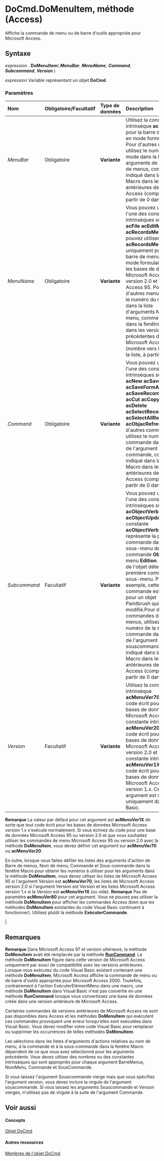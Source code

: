 
# DoCmd.DoMenuItem, méthode (Access)

Affiche la commande de menu ou de barre d'outils appropriée pour Microsoft Access.
 


## Syntaxe

*expression* . **DoMenuItem**( ***MenuBar***, ***MenuName***, ***Command***, ***Subcommand***, ***Version*** )
 

 
*expression* Variable représentant un objet **DoCmd**.
 

 

### Paramètres



|**Nom**|**Obligatoire/Facultatif**|**Type de données**|**Description**|
|:-----|:-----|:-----|:-----|
| _MenuBar_|Obligatoire|**Variante**|Utilisez la constante intrinsèque  **acFormBar** pour la barre de menus en mode formulaire. Pour d'autres modes, utilisez le numéro du mode dans la liste des arguments de la barre de menus, comme indiqué dans la fenêtre Macro dans les versions antérieures de Microsoft Access (comptez à partir de 0 dans la liste).|
| _MenuName_|Obligatoire|**Variante**|Vous pouvez utiliser l'une des constantes intrinsèques suivantes. **acFile** **acEditMenu** **acRecordsMenu**Vous pouvez utiliser  **acRecordsMenu** uniquement pour la barre de menus en mode formulaire dans les bases de données Microsoft Access version 2.0 et Microsoft Access 95. Pour d'autres menus, utilisez le numéro du menu dans la liste d'arguments Nom menu, comme indiqué dans la fenêtre Macro dans les versions précédentes de Microsoft Access (nombre vers le bas de la liste, à partir de 0).|
| _Command_|Obligatoire|**Variante**|Vous pouvez utiliser l'une des constantes intrinsèques suivantes. **acNew** **acSaveForm** **acSaveFormAs** **acSaveRecord** **acUndo** **acCut** **acCopy** **acPaste** **acDelete** **acSelectRecord** **acSelectAllRecords** **acObjacRefreshect**Pour d'autres commandes, utilisez le numéro de la commande dans la liste de l'argument commande, comme indiqué dans la fenêtre Macro dans les versions antérieures de Microsoft Access (comptez à partir de 0 dans la liste).|
| _Subcommand_|Facultatif|**Variante**|Vous pouvez utiliser l'une des constantes intrinsèques suivantes. **acObjectVerb** **acObjectUpdate**La constante  **acObjectVerb** représente la première commande dans le sous-menu de la commande **Objet** du menu **Edition**. Le type de l'objet détermine la première commande du sous-menu. Par exemple, cette commande est Edition pour un objet Paintbrush qui peut être modifié.Pour d'autres commandes de sous-menus, utilisez le numéro de la sous-commande dans la liste de l'argument souscommande, comme indiqué dans la fenêtre Macro dans les versions antérieures de Microsoft Access (comptez à partir de 0 dans la liste).|
| _Version_|Facultatif|**Variante**|Utilisez la constante intrinsèque  **acMenuVer70** pour le code écrit pour les bases de données Microsoft Access 95, la constante intrinsèque **acMenuVer20** pour le code écrit pour les bases de données Microsoft Access version 2.0 et la constante intrinsèque **acMenuVer1X** pour le code écrit pour les bases de données Microsoft Access version 1.x. Cet argument est disponible uniquement dans Visual Basic.
 **Remarque**   La valeur par défaut pour cet argument est **acMenuVer1X** de sorte que tout code écrit pour les bases de données Microsoft Access version 1.x s'exécute normalement. Si vous écrivez du code pour une base de données Microsoft Access 95 ou version 2.0 et que vous souhaitez utiliser les commandes de menu Microsoft Access 95 ou version 2.0 avec la méthode **DoMenuItem**, vous devez définir cet argument sur **acMenuVer70** ou **acMenuVer20**.
 

En outre, lorsque vous faites défiler les listes des arguments d'action de Barre de menus, Nom de menu, Commande et Sous-commande dans la fenêtre Macro pour obtenir les numéros à utiliser pour les arguments dans la méthode  **DoMenuItem**, vous devez utiliser les listes de Microsoft Access 95 si l'argument Version est **acMenuVer70**, les listes de Microsoft Access version 2.0 si l'argument Version est Version et les listes Microsoft Access version 1.x si la Version est **acMenuVer1X** (ou vide). **Remarque**  Pas de paramètre  **acMenuVer80** pour cet argument. Vous ne pouvez pas utiliser la méthode **DoMenuItem** pour afficher les commandes Access (bien que les méthodes **DoMenuItem** existantes du code Visual Basic continuent à fonctionner). Utilisez plutôt la méthode **ExécuterCommande**.
 

|

## Remarques


 **Remarque**  Dans Microsoft Access 97 et version ultérieure, la méthode  **DoMenuItem** avait été remplacée par la méthode **[RunCommand](2731352f-7f2d-db3a-314c-e8a789755dd5.md)**. La méthode **DoMenuItem** figure dans cette version de Microsoft Access uniquement par souci de compatibilité avec les versions antérieures. Lorsque vous exécutez du code Visual Basic existant contenant une méthode **DoMenuItem**, Microsoft Access affiche la commande de menu ou de barre d'outils appropriée pour Microsoft Access 2000. Toutefois, contrairement à l'action ExécuterElémentMenu dans une macro, une méthode **DoMenuItem** dans Visual Basic n'est pas convertie en une méthode **RunCommand** lorsque vous convertissez une base de données créée dans une version antérieure de Microsoft Access.
 

Certaines commandes de versions antérieures de Microsoft Access ne sont pas disponibles dans Access et les méthodes  **DoMenuItem** qui exécutent ces commandes provoquent une erreur lorsqu'elles sont exécutées dans Visual Basic. Vous devez modifier votre code Visual Basic pour remplacer ou supprimer les occurrences de telles méthodes **DoMenuItem**.
 

 
Les sélections dans les listes d'arguments d'actions relatives au nom de menu, à la commande et à la sous-commande dans la fenêtre Macro dépendent de ce que vous avez sélectionné pour les arguments précédents. Vous devez utiliser des nombres ou des constantes intrinsèques qui sont appropriés pour chaque argument BarreMenus, NomMenu, Commande et SousCommande.
 

 
Si vous laissez l'argument Souscommande vierge mais que vous spécifiez l'argument version, vous devez inclure la virgule de l'argument souscommande. Si vous laissez les arguments Souscommande et Version vierges, n'utilisez pas de virgule à la suite de l'argument Commande.
 

 

## Voir aussi


#### Concepts


 
[Objet DoCmd](3ce44cca-9979-0a1e-9787-079a52ce528f.md)
#### Autres ressources


 
[Membres de l'objet DoCmd](3e7ade9e-86e4-0751-188b-5d31c9101651.md)